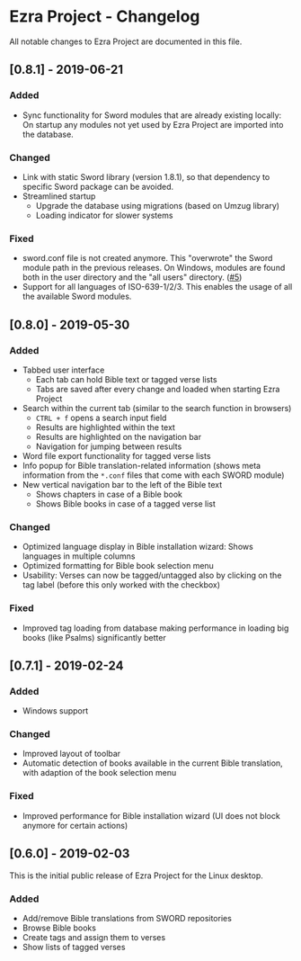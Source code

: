 # Ezra Project - Changelog
All notable changes to Ezra Project are documented in this file.

<!--
## [Unreleased]
### Added
* Automatic upload of crash information to Sentry.io in case of crashes

### Fixed
* Corrected bug with Sword paths on Windows and Unix. Now both the user path and the global path gets evaluated both on Windows and on Unix.
* Only disable close button of first tab when it's the last one

-->

## [0.8.1] - 2019-06-21
### Added
* Sync functionality for Sword modules that are already existing locally: On startup any modules not yet used by Ezra Project are imported into the database.

### Changed
* Link with static Sword library (version 1.8.1), so that dependency to specific Sword package can be avoided.
* Streamlined startup
  * Upgrade the database using migrations (based on Umzug library)
  * Loading indicator for slower systems

### Fixed
* sword.conf file is not created anymore. This "overwrote" the Sword module path in the previous releases. On Windows, modules are found both in the user directory and the "all users" directory. ([#5][i5])
* Support for all languages of ISO-639-1/2/3. This enables the usage of all the available Sword modules.

[i5]: https://github.com/tobias-klein/ezra-project/issues/5


## [0.8.0] - 2019-05-30
### Added
* Tabbed user interface
  * Each tab can hold Bible text or tagged verse lists
  * Tabs are saved after every change and loaded when starting Ezra Project
* Search within the current tab (similar to the search function in browsers)
  * `CTRL + f` opens a search input field
  * Results are highlighted within the text
  * Results are highlighted on the navigation bar
  * Navigation for jumping between results
* Word file export functionality for tagged verse lists
* Info popup for Bible translation-related information (shows meta information from the `*.conf` files that come with each SWORD module)
* New vertical navigation bar to the left of the Bible text
  * Shows chapters in case of a Bible book
  * Shows Bible books in case of a tagged verse list

### Changed
* Optimized language display in Bible installation wizard: Shows languages in multiple columns
* Optimized formatting for Bible book selection menu
* Usability: Verses can now be tagged/untagged also by clicking on the tag label (before this only worked with the checkbox)

### Fixed
* Improved tag loading from database making performance in loading big books (like Psalms) significantly better


## [0.7.1] - 2019-02-24
### Added
* Windows support

### Changed
* Improved layout of toolbar
* Automatic detection of books available in the current Bible translation, with adaption of the book selection menu

### Fixed
* Improved performance for Bible installation wizard (UI does not block anymore for certain actions)

## [0.6.0] - 2019-02-03
This is the initial public release of Ezra Project for the Linux desktop.
### Added
* Add/remove Bible translations from SWORD repositories
* Browse Bible books
* Create tags and assign them to verses
* Show lists of tagged verses
